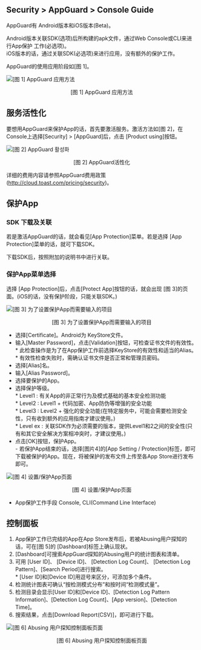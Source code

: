 ## Security > AppGuard > Console Guide

AppGuard有 Android版本和iOS版本(Beta)。

Android版本关联SDK(选项)后所构建的apk文件，通过Web Console或CLI来进行App保护 工作(必选项)。<br>
iOS版本的话，通过关联SDK(必选项)来进行应用，没有额外的保护工作。

AppGuard的使用应用阶段如[图 1]。

![[图 1] AppGuard 应用方法](http://static.toastoven.net/prod_appguard/figure1.png)

<center>[图 1] AppGuard 应用方法</center>

## 服务活性化

要想用AppGuard来保护App的话，首先要激活服务。激活方法如[图 2]，在Console上选择[Security] > [AppGuard]后，点击 [Product using]按钮。

![[图 2] AppGuard 활성화](http://static.toastoven.net/prod_appguard/figure2_new.png)
<center>[图 2] AppGuard活性化</center>

详细的费用内容请参照AppGuard费用政策(<http://cloud.toast.com/pricing/security>)。

## 保护App

### SDK 下载及关联

若是激活AppGuard的话，就会看见[App Protection]菜单。若是选择 [App Protection]菜单的话，就可下载SDK。

下载SDK后，按照附加的说明书中进行关联。

### 保护App菜单选择

选择 [App Protection]后，点击[Protect App]按钮的话，就会出现 [图 3]的页面。(iOS的话，没有保护阶段，只能关联SDK。)

![[图 3] 为了设置保护App而需要输入的项目](http://static.toastoven.net/prod_appguard/figure4.png)
<center>[图 3] 为了设置保护App而需要输入的项目</center>

* 选择[Certificate]。Android为 KeyStore文件。
* 输入[Master Password]，点击[Validation]按钮，可检查证书文件的有效性。
        * 此检查操作是为了在App保护工作前选择KeyStore的有效性和适当的Alias。
        * 有效性检查失败时，需确认证书文件是否正常和管理员密码。
* 选择[Alias]名。
* 输入[Alias Password]。
* 选择要保护的App。
* 选择保护等级。<br>    * Level1 : 有关App的非正常行为及模式基础的基本安全检测功能<br>    * Level2 : Level1 + 代码加密、App防伪等增强的安全功能<br>    * Level3 : Level2 + 强化的安全功能(在特定服务中，可能会需要检测安全性，只有收到额外的应用指南才建议使用。)<br>    * Level ex : 关联SDK作为必须需要的版本，提供Level1和2之间的安全性(只有和其它安全解决方案相冲突时，才建议使用。)
* 点击[OK]按钮，保护App。<br>    \- 若保护App结束的话，选择\[图片4\]的[App Setting / Protection]标签，即可下载被保护的App。现在，将被保护的发布文件上传至各App Store进行发布即可。

![[图 4] 设置/保护App页面](http://static.toastoven.net/prod_appguard/figure5_new.png)
<center>[图 4] 设置/保护App页面</center>

* App保护工作手段 Console, CLI(Command Line Interface)

## 控制面板

1.  App保护工作已完结的App在App Store发布后，若被Abusing用户探知的话，可在[图 5]的 [Dashboard]标签上确认现状。
2.  [Dashboard]可搜索AppGuard探知的Abusing用户的统计图表和清单。
3.  可用 [User ID]、 [Device ID]、 [Detection Log Count]、 [Detection Log Pattern]、[Search Period]进行搜索。<br> * [User ID]和[Device ID]用逗号来区分，可添加多个条件。
4.  检测统计图表可确认“按检测模式分布”和按时间“检测模式量”。
5.  检测目录会显示[User ID]和[Device ID]、[Detection Log Pattern Information]、[Detection Log Count]、[App version]、[Detection Time]。
6.  搜索结果，点击[Download Report(CSV)]，即可进行下载。

![[图 6] Abusing 用户探知控制面板页面](http://static.toastoven.net/prod_appguard/figure6_new.png)
<center>[图 6] Abusing 用户探知控制面板页面</center>
